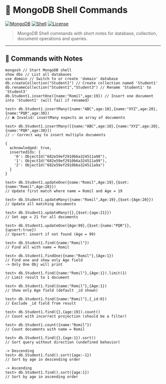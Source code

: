 # 📘 MongoDB Shell Commands

[![MongoDB](https://img.shields.io/badge/MongoDB-%5E6.0-green?logo=mongodb)](https://www.mongodb.com/)
[![Shell](https://img.shields.io/badge/Shell-mongosh-blue?logo=gnubash)](https://www.mongodb.com/docs/mongodb-shell/)
[![License](https://img.shields.io/badge/License-MIT-yellow.svg)](https://opensource.org/licenses/MIT)

> MongoDB Shell commands with short notes for database, collection, document operations and queries.

---

## 🧾 Commands with Notes

```shell
mongosh // Start MongoDB shell
show dbs // List all databases
use domain // Switch to or create 'domain' database
db.createCollection("Student1") // Create collection named 'Student1'
db.renameCollection("Student1","Student3") // Rename 'Student1' to 'Student3'
db.Student1.insertOne({name:"Romil",age:19}) // Insert one document into 'Student1' (will fail if renamed)

test> db.Student1.insertMany({name:"ABC",age:10},{name:"XYZ",age:20},{name:"PQR",age:30})
// ❌ Invalid: insertMany expects an array of documents

test> db.Student1.insertMany([{name:"ABC",age:10},{name:"XYZ",age:20},{name:"PQR",age:30}])
// ✅ Correct way to insert multiple documents

{
  acknowledged: true,
  insertedIds: {
    '0': ObjectId("682e59ef2910b6a324511a98"),
    '1': ObjectId("682e59ef2910b6a324511a99"),
    '2': ObjectId("682e59ef2910b6a324511a9a")
  }
}

test> db.Student1.updateOne({name:"Romil",Age:19},{$set:{name:"Romil",Age:20}})
// Update first match where name = Romil and Age = 19

test> db.Student1.updateMany({name:"Romil",Age:19},{$set:{Age:20}})
// Update all matching documents

test> db.Student1.updateMany({},{$set:{age:21}})
// Set age = 21 for all documents

test> db.Student1.updateOne({Age:99},{$set:{name:"PQR"}},{upsert:true})
// Upsert: insert if not found (Age = 99)

test> db.Student1.find({name:"Romil"})
// Find all with name = Romil

test> db.Student1.findOne({name:"Romil"},{Age:1})
// Find one and show only Age field
-> Only One Obj will print

test> db.Student1.find({name:"Romil"},{Age:1}).limit(1)
// Limit result to 1 document

test> db.Student1.find({name:"Romil"},{Age:1})
// Show only Age field (default _id shown)

test> db.Student1.find({name:"Romil"},{_id:0})
// Exclude _id field from result

test> db.Student1.find({},{age:19}).count()
// Count with incorrect projection (should be a filter)

test> db.Student1.count({name:"Romil"})
// Count documents with name = Romil

test> db.Student1.find({},{age:1}).sort()
// Sort query without direction (undefined behavior)

-> Descending
test> db.Student1.find().sort({age:-1})
// Sort by age in descending order

-> Ascending
test> db.Student1.find().sort({age:1})
// Sort by age in ascending order
